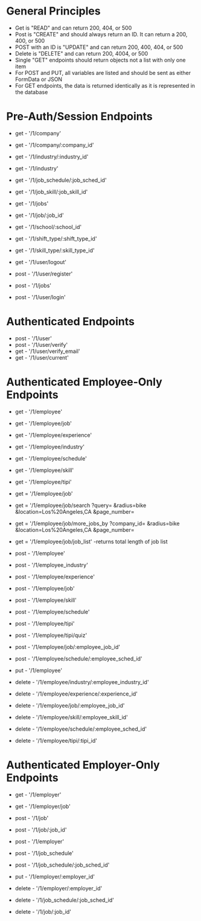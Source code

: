 # General Principles #
* Get is "READ" and can return 200, 404, or 500
* Post is "CREATE" and should always return an ID. It can return a 200, 400, or 500
* POST with an ID is "UPDATE" and can return 200, 400, 404, or 500
* Delete is "DELETE" and can return 200, 4004, or 500
* Single "GET" endpoints should return objects not a list with only one item
* For POST and PUT, all variables are listed and should be sent as either FormData or JSON
* For GET endpoints, the data is returned identically as it is represented in the database

# Pre-Auth/Session Endpoints #
* get - '/1/company'
* get - '/1/company/:company_id'
* get - '/1/industry/:industry_id'
* get - '/1/industry'
* get - '/1/job_schedule/:job_sched_id'
* get - '/1/job_skill/:job_skill_id'
* get - '/1/jobs'
* get - '/1/job/:job_id'
* get - '/1/school/:school_id'
* get - '/1/shift_type/:shift_type_id'
* get - '/1/skill_type/:skill_type_id'
* get - '/1/user/logout'

* post - '/1/user/register'
* post - '/1/jobs'
* post - '/1/user/login'

# Authenticated Endpoints #
* post - '/1/user'
* post - '/1/user/verify'
* get - '/1/user/verify_email'
* get - '/1/user/current'

# Authenticated Employee-Only Endpoints #
* get - '/1/employee'
* get - '/1/employee/job'
* get - '/1/employee/experience'
* get - '/1/employee/industry'
* get - '/1/employee/schedule'
* get - '/1/employee/skill'
* get - '/1/employee/tipi'
* get = '/1/employee/job'

* get = '/1/employee/job/search
            ?query=
            &radius=bike
            &location=Los%20Angeles,CA
            &page_number=

* get = '/1/employee/job/more_jobs_by
            ?company_id=
             &radius=bike
             &location=Los%20Angeles,CA
             &page_number=

* get = '/1/employee/job/job_list'
  -returns total length of job list


* post - '/1/employee'
* post - '/1/employee_industry'
* post - '/1/employee/experience'
* post - '/1/employee/job'
* post - '/1/employee/skill'
* post - '/1/employee/schedule'
* post - '/1/employee/tipi'
* post - '/1/employee/tipi/quiz'
* post - '/1/employee/job/:employee_job_id'
* post - '/1/employee/schedule/:employee_sched_id'

* put - '/1/employee'

* delete - '/1/employee/industry/:employee_industry_id'
* delete - '/1/employee/experience/:experience_id'
* delete - '/1/employee/job/:employee_job_id'
* delete - '/1/employee/skill/:employee_skill_id'
* delete - '/1/employee/schedule/:employee_sched_id'
* delete - '/1/employee/tipi/:tipi_id'

# Authenticated Employer-Only Endpoints #
* get - '/1/employer'
* get - '/1/employer/job'

* post - '/1/job'
* post - '/1/job/:job_id'
* post - '/1/employer'
* post - '/1/job_schedule'
* post - '/1/job_schedule/:job_sched_id'

* put - '/1/employer/:employer_id'

* delete - '/1/employer/:employer_id'
* delete - '/1/job_schedule/:job_sched_id'
* delete - '/1/job/:job_id'
